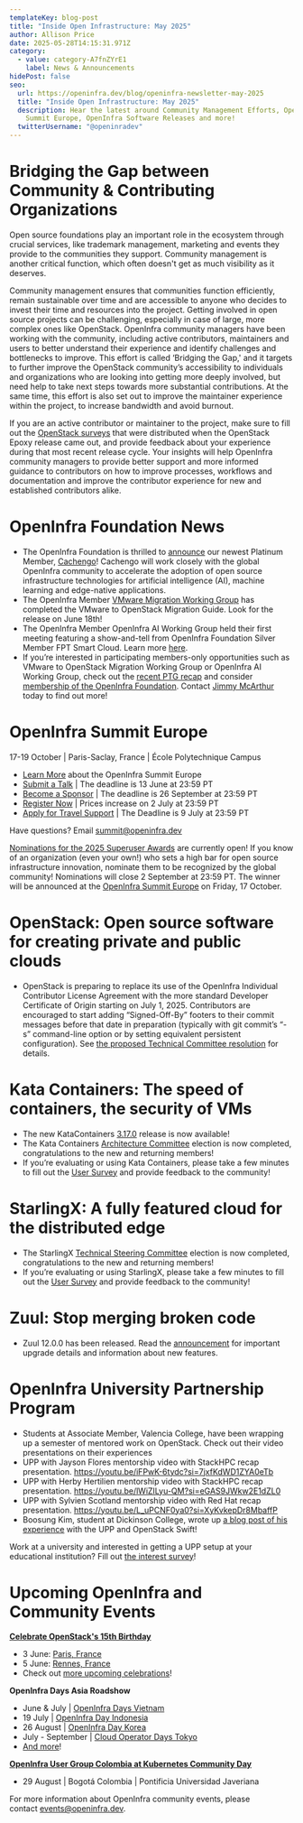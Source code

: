 ```yaml
---
templateKey: blog-post
title: "Inside Open Infrastructure: May 2025"
author: Allison Price
date: 2025-05-28T14:15:31.971Z
category:
  - value: category-A7fnZYrE1
    label: News & Announcements
hidePost: false
seo:
  url: https://openinfra.dev/blog/openinfra-newsletter-may-2025
  title: "Inside Open Infrastructure: May 2025"
  description: Hear the latest around Community Management Efforts, OpenInfra
    Summit Europe, OpenInfra Software Releases and more!
  twitterUsername: "@openinradev"
---
```

# Bridging the Gap between Community & Contributing Organizations

Open source foundations play an important role in the ecosystem through crucial services, like trademark management, marketing and events they provide to the communities they support. Community management is another critical function, which often doesn't get as much visibility as it deserves.

Community management ensures that communities function efficiently, remain sustainable over time and are accessible to anyone who decides to invest their time and resources into the project. Getting involved in open source projects can be challenging, especially in case of large, more complex ones like OpenStack. OpenInfra community managers have been working with the community, including active contributors, maintainers and users to better understand their experience and identify challenges and bottlenecks to improve. This effort is called ‘Bridging the Gap,' and it targets to further improve the OpenStack community’s accessibility to individuals and organizations who are looking into getting more deeply involved, but need help to take next steps towards more substantial contributions. At the same time, this effort is also set out to improve the maintainer experience within the project, to increase bandwidth and avoid burnout.

If you are an active contributor or maintainer to the project, make sure to fill out the [OpenStack surveys](https://lists.openstack.org/archives/list/openstack-discuss@lists.openstack.org/message/3RZVTYLY5KIBLXG4DRBDUM7RF34HDXNU/) that were distributed when the OpenStack Epoxy release came out, and provide feedback about your experience during that most recent release cycle. Your insights will help OpenInfra community managers to provide better support and more informed guidance to contributors on how to improve processes, workflows and documentation and improve the contributor experience for new and established contributors alike.

# OpenInfra Foundation News

* The OpenInfra Foundation is thrilled to [announce](https://openinfra.org/blog/cachengo-openinfra-platinum-member) our newest Platinum Member, [Cachengo](https://cachengo.com/)! Cachengo will work closely with the global OpenInfra community to accelerate the adoption of open source infrastructure technologies for artificial intelligence (AI), machine learning and edge-native applications.
* The OpenInfra Member [VMware Migration Working Group](https://www.openstack.org/vmware-migration-to-openstack) has completed the VMware to OpenStack Migration Guide. Look for the release on June 18th!
* The OpenInfra Member OpenInfra AI Working Group held their first meeting featuring a show-and-tell from OpenInfra Foundation Silver Member FPT Smart Cloud. Learn more [here](https://superuser.openinfra.org/articles/openstack-delivers-efficiency-cost-savings-for-powering-ai-workloads/).
* If you’re interested in participating members-only opportunities such as VMware to OpenStack Migration Working Group or OpenInfra AI Working Group, check out the [recent PTG recap](https://openinfra.org/blog/vmware-ai-working-groups-ptg) and consider [membership of the OpenInfra Foundation](https://openinfra.dev/join/members/). Contact [Jimmy McArthur](mailto:jimmy@openinfra.dev) today to find out more!

# OpenInfra Summit Europe

17-19 October | Paris-Saclay, France | École Polytechnique Campus

* [Learn More](https://summit2025.openinfra.org/) about the OpenInfra Summit Europe
* [Submit a Talk](https://summit2025.openinfra.org/cfp/) | The deadline is 13 June at 23:59 PT
* [Become a Sponsor](https://summit2025.openinfra.org/sponsor/) | The deadline is 26 September at 23:59 PT
* [Register Now](https://openinfrasummit25.dakini-pco.com/) | Prices increase on 2 July at 23:59 PT
* [Apply for Travel Support](https://openinfrafoundation.formstack.com/forms/openinfra_tsp) | The Deadline is 9 July at 23:59 PT

Have questions? Email [summit@openinfra.dev](mailto:summit@openinfra.dev) 

[Nominations for the 2025 Superuser Awards](https://openinfrafoundation.formstack.com/forms/superuserawards2025) are currently open! If you know of an organization (even your own!) who sets a high bar for open source infrastructure innovation, nominate them to be recognized by the global community! Nominations will close 2 September at 23:59 PT. The winner will be announced at the [OpenInfra Summit Europe](https://summit2025.openinfra.org/) on Friday, 17 October.

# OpenStack: Open source software for creating private and public clouds

* OpenStack is preparing to replace its use of the OpenInfra Individual Contributor License Agreement with the more standard Developer Certificate of Origin starting on July 1, 2025. Contributors are encouraged to start adding “Signed-Off-By” footers to their commit messages before that date in preparation (typically with git commit’s “-s” command-line option or by setting equivalent persistent configuration). See [the proposed Technical Committee resolution](https://review.opendev.org/950463) for details.

# Kata Containers: The speed of containers, the security of VMs

* The new KataContainers [3.17.0](https://github.com/kata-containers/kata-containers/releases) release is now available!
* The Kata Containers [Architecture Committee](https://github.com/kata-containers/community?tab=readme-ov-file#architecture-committee) election is now completed, congratulations to the new and returning members!
* If you’re evaluating or using Kata Containers, please take a few minutes to fill out the [User Survey](https://openinfrafoundation.formstack.com/forms/kata_containers_user_survey) and provide feedback to the community!

# StarlingX: A fully featured cloud for the distributed edge

* The StarlingX [Technical Steering Committee](https://docs.starlingx.io/governance/reference/tsc/index.html) election is now completed, congratulations to the new and returning members!
* If you’re evaluating or using StarlingX, please take a few minutes to fill out the [User Survey](https://openinfrafoundation.formstack.com/forms/starlingx_user_survey) and provide feedback to the community!

# Zuul: Stop merging broken code

* Zuul 12.0.0 has been released. Read the [announcement](https://lists.zuul-ci.org/archives/list/zuul-announce@lists.zuul-ci.org/thread/RU5EPJO22Q64ME73RXEA3ZW4IGPJXDPD/) for important upgrade details and information about new features.

# **OpenInfra University Partnership Program**

* Students at Associate Member, Valencia College, have been wrapping up a semester of mentored work on OpenStack. Check out their video presentations on their experiences
* UPP with Jayson Flores mentorship video with StackHPC recap presentation. <https://youtu.be/iFPwK-6tydc?si=7jxfKdWD1ZYA0eTb>
* UPP with Herby Hertilien mentorship video with StackHPC recap presentation. <https://youtu.be/lWiZILyu-QM?si=eGAS9JWkw2E1dZL0>
* UPP with Sylvien Scotland mentorship video with Red Hat recap presentation. <https://youtu.be/L_uPCNF0ya0?si=XyKvkepDr8MbaffP>
* Boosung Kim, student at Dickinson College, wrote up [a blog post of his experience](https://www.openstack.org/blog/students-of-openstack-meet-boosung-kim/) with the UPP and OpenStack Swift! 

Work at a university and interested in getting a UPP setup at your educational institution? Fill out [the interest survey](https://openinfrafoundation.formstack.com/forms/university_partnership_program_interest)!

# **Upcoming OpenInfra and Community Events**

**[Celebrate OpenStack's 15th Birthday](https://www.openstack.org/blog/celebrating-15-years-of-openstack/)**  

* 3 June: [Paris, France](https://www.meetup.com/openstack-france/events/307492285/?eventOrigin=group_upcoming_events)
* 5 June: [Rennes, France](https://www.meetup.com/fr-FR/openstack-rennes/events/306903998/)
* Check out [more upcoming celebrations](https://www.openstack.org/blog/celebrating-15-years-of-openstack/)!

**OpenInfra Days Asia Roadshow**

* June & July | [OpenInfra Days Vietnam](https://www.vietopeninfra.org/void2025)
* 19 July | [OpenInfra Day Indonesia](https://www.linkedin.com/posts/openinfraid_openinfra-oid2025-openinfraid-ugcPost-7319909725951643648-UeNl?utm_source=share&utm_medium=member_desktop&rcm=ACoAACkFmC4BAjY_ZaQQLbuPSV1vjFRU6hVE5Pk) 
* 26 August | [OpenInfra Day Korea](https://openinfradays.kr/)
* July - September | [Cloud Operator Days Tokyo](https://cloudopsdays.com/)
* [And more](https://openinfra.org/days)!

**[OpenInfra User Group Colombia at Kubernetes Community Day](https://www.meetup.com/colombia-openinfra-user-group/events/307096751/)** 

* 29 August | Bogotá Colombia | Pontificia Universidad Javeriana

For more information about OpenInfra community events, please contact [events@openinfra.dev](mailto:events@openinfra.dev).